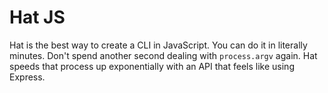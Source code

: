 # Hat JS

Hat is the best way to create a CLI in JavaScript. You can do it in literally minutes. Don't spend another second dealing with `process.argv` again. Hat speeds that process up exponentially with an API that feels like using Express. 